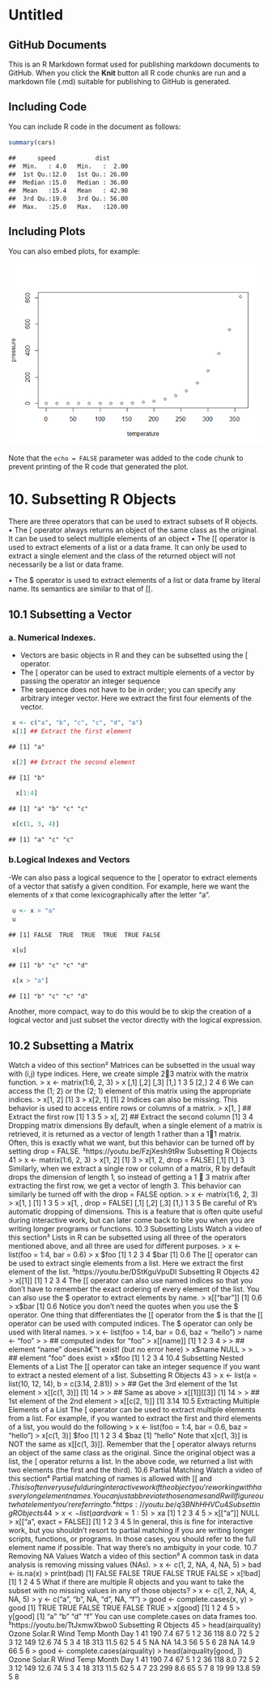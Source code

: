 Untitled
================

## GitHub Documents

This is an R Markdown format used for publishing markdown documents to
GitHub. When you click the **Knit** button all R code chunks are run and
a markdown file (.md) suitable for publishing to GitHub is generated.

## Including Code

You can include R code in the document as follows:

``` r
summary(cars)
```

    ##      speed           dist       
    ##  Min.   : 4.0   Min.   :  2.00  
    ##  1st Qu.:12.0   1st Qu.: 26.00  
    ##  Median :15.0   Median : 36.00  
    ##  Mean   :15.4   Mean   : 42.98  
    ##  3rd Qu.:19.0   3rd Qu.: 56.00  
    ##  Max.   :25.0   Max.   :120.00

## Including Plots

You can also embed plots, for example:

![](C1-10-Subsetting_files/figure-gfm/pressure-1.png)<!-- -->

Note that the `echo = FALSE` parameter was added to the code chunk to
prevent printing of the R code that generated the plot.

# 10. Subsetting R Objects

There are three operators that can be used to extract subsets of R
objects. • The \[ operator always returns an object of the same class as
the original. It can be used to select multiple elements of an object •
The \[\[ operator is used to extract elements of a list or a data frame.
It can only be used to extract a single element and the class of the
returned object will not necessarily be a list or data frame.

• The \$ operator is used to extract elements of a list or data frame by
literal name. Its semantics are similar to that of \[\[.

## 10.1 Subsetting a Vector

### a. Numerical Indexes.

-   Vectors are basic objects in R and they can be subsetted using the
    \[ operator.
-   The \[ operator can be used to extract multiple elements of a vector
    by passing the operator an integer sequence
-   The sequence does not have to be in order; you can specify any
    arbitrary integer vector. Here we extract the first four elements of
    the vector.

``` r
 x <- c("a", "b", "c", "c", "d", "a")
 x[1] ## Extract the first element
```

    ## [1] "a"

``` r
 x[2] ## Extract the second element
```

    ## [1] "b"

``` r
  x[1:4]
```

    ## [1] "a" "b" "c" "c"

``` r
 x[c(1, 3, 4)]
```

    ## [1] "a" "c" "c"

### b.Logical Indexes and Vectors

-We can also pass a logical sequence to the \[ operator to extract
elements of a vector that satisfy a given condition. For example, here
we want the elements of x that come lexicographically after the letter
“a”.

``` r
 u <- x > "a"
 u
```

    ## [1] FALSE  TRUE  TRUE  TRUE  TRUE FALSE

``` r
 x[u]
```

    ## [1] "b" "c" "c" "d"

``` r
 x[x > "a"]
```

    ## [1] "b" "c" "c" "d"

Another, more compact, way to do this would be to skip the creation of a
logical vector and just subset the vector directly with the logical
expression.

## 10.2 Subsetting a Matrix

Watch a video of this section² Matrices can be subsetted in the usual
way with (i,j) type indices. Here, we create simple 23 matrix with the
matrix function. \> x \<- matrix(1:6, 2, 3) \> x \[,1\] \[,2\] \[,3\]
\[1,\] 1 3 5 \[2,\] 2 4 6 We can access the (1; 2) or the (2; 1) element
of this matrix using the appropriate indices. \> x\[1, 2\] \[1\] 3 \>
x\[2, 1\] \[1\] 2 Indices can also be missing. This behavior is used to
access entire rows or columns of a matrix. \> x\[1, \] ## Extract the
first row \[1\] 1 3 5 \> x\[, 2\] ## Extract the second column \[1\] 3 4
Dropping matrix dimensions By default, when a single element of a matrix
is retrieved, it is returned as a vector of length 1 rather than a 11
matrix. Often, this is exactly what we want, but this behavior can be
turned off by setting drop = FALSE. ²https://youtu.be/FzjXesh9tRw
Subsetting R Objects 41 \> x \<- matrix(1:6, 2, 3) \> x\[1, 2\] \[1\] 3
\> x\[1, 2, drop = FALSE\] \[,1\] \[1,\] 3 Similarly, when we extract a
single row or column of a matrix, R by default drops the dimension of
length 1, so instead of getting a 1  3 matrix after extracting the
first row, we get a vector of length 3. This behavior can similarly be
turned off with the drop = FALSE option. \> x \<- matrix(1:6, 2, 3) \>
x\[1, \] \[1\] 1 3 5 \> x\[1, , drop = FALSE\] \[,1\] \[,2\] \[,3\]
\[1,\] 1 3 5 Be careful of R’s automatic dropping of dimensions. This is
a feature that is often quite useful during interactive work, but can
later come back to bite you when you are writing longer programs or
functions. 10.3 Subsetting Lists Watch a video of this section³ Lists in
R can be subsetted using all three of the operators mentioned above, and
all three are used for different purposes. \> x \<- list(foo = 1:4, bar
= 0.6) \> x \$foo \[1\] 1 2 3 4 \$bar \[1\] 0.6 The \[\[ operator can be
used to extract single elements from a list. Here we extract the first
element of the list. ³https://youtu.be/DStKguVpuDI Subsetting R Objects
42 \> x\[\[1\]\] \[1\] 1 2 3 4 The \[\[ operator can also use named
indices so that you don’t have to remember the exact ordering of every
element of the list. You can also use the \$ operator to extract
elements by name. \> x\[\[“bar”\]\] \[1\] 0.6 \> x\$bar \[1\] 0.6 Notice
you don’t need the quotes when you use the \$ operator. One thing that
differentiates the \[\[ operator from the \$ is that the \[\[ operator
can be used with computed indices. The \$ operator can only be used with
literal names. \> x \<- list(foo = 1:4, bar = 0.6, baz = “hello”) \>
name \<- “foo” \> \> ## computed index for “foo” \> x\[\[name\]\] \[1\]
1 2 3 4 \> \> ## element “name” doesnâ€™t exist! (but no error here) \>
x$name NULL > > ## element "foo" does exist > x$foo \[1\] 1 2 3 4 10.4
Subsetting Nested Elements of a List The \[\[ operator can take an
integer sequence if you want to extract a nested element of a list.
Subsetting R Objects 43 \> x \<- list(a = list(10, 12, 14), b = c(3.14,
2.81)) \> \> ## Get the 3rd element of the 1st element \> x\[\[c(1,
3)\]\] \[1\] 14 \> \> ## Same as above \> x\[\[1\]\]\[\[3\]\] \[1\] 14
\> \> ## 1st element of the 2nd element \> x\[\[c(2, 1)\]\] \[1\] 3.14
10.5 Extracting Multiple Elements of a List The \[ operator can be used
to extract multiple elements from a list. For example, if you wanted to
extract the first and third elements of a list, you would do the
following \> x \<- list(foo = 1:4, bar = 0.6, baz = “hello”) \> x\[c(1,
3)\] \$foo \[1\] 1 2 3 4 \$baz \[1\] “hello” Note that x\[c(1, 3)\] is
NOT the same as x\[\[c(1, 3)\]\]. Remember that the \[ operator always
returns an object of the same class as the original. Since the original
object was a list, the \[ operator returns a list. In the above code, we
returned a list with two elements (the first and the third). 10.6
Partial Matching Watch a video of this section⁴ Partial matching of
names is allowed with \[\[ and
$. This is often very useful during interactive work if the object you’re working with has very long element names. You can just abbreviate those names and R will figure out what element you’re referring to. ⁴https://youtu.be/q3BNhHHVCu4 Subsetting R Objects 44 > x <- list(aardvark = 1:5) > x$a
\[1\] 1 2 3 4 5 \> x\[\[“a”\]\] NULL \> x\[\[“a”, exact = FALSE\]\]
\[1\] 1 2 3 4 5 In general, this is fine for interactive work, but you
shouldn’t resort to partial matching if you are writing longer scripts,
functions, or programs. In those cases, you should refer to the full
element name if possible. That way there’s no ambiguity in your code.
10.7 Removing NA Values Watch a video of this section⁵ A common task in
data analysis is removing missing values (NAs). \> x \<- c(1, 2, NA, 4,
NA, 5) \> bad \<- is.na(x) \> print(bad) \[1\] FALSE FALSE TRUE FALSE
TRUE FALSE \> x\[!bad\] \[1\] 1 2 4 5 What if there are multiple R
objects and you want to take the subset with no missing values in any of
those objects? \> x \<- c(1, 2, NA, 4, NA, 5) \> y \<- c(“a”, “b”, NA,
“d”, NA, “f”) \> good \<- complete.cases(x, y) \> good \[1\] TRUE TRUE
FALSE TRUE FALSE TRUE \> x\[good\] \[1\] 1 2 4 5 \> y\[good\] \[1\] “a”
“b” “d” “f” You can use complete.cases on data frames too.
⁵https://youtu.be/TtJxmwXbwo0 Subsetting R Objects 45 \>
head(airquality) Ozone Solar.R Wind Temp Month Day 1 41 190 7.4 67 5 1 2
36 118 8.0 72 5 2 3 12 149 12.6 74 5 3 4 18 313 11.5 62 5 4 5 NA NA 14.3
56 5 5 6 28 NA 14.9 66 5 6 \> good \<- complete.cases(airquality) \>
head(airquality\[good, \]) Ozone Solar.R Wind Temp Month Day 1 41 190
7.4 67 5 1 2 36 118 8.0 72 5 2 3 12 149 12.6 74 5 3 4 18 313 11.5 62 5 4
7 23 299 8.6 65 5 7 8 19 99 13.8 59 5 8
